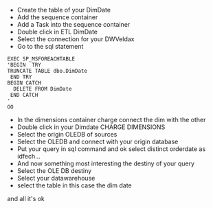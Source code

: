 * Create the table of your DimDate
* Add the sequence container
* Add a Task into the sequence container
* Double click in ETL DimDate
* Select the connection for your DWVeldax
* Go to the sql statement
```
EXEC SP_MSFOREACHTABLE 
'BEGIN  TRY 
TRUNCATE TABLE dbo.DimDate
 END TRY 
BEGIN CATCH 
  DELETE FROM DimDate
 END CATCH
'
GO
```
* In the dimensions container charge connect the dim with the other
* Double click in your Dimdate CHARGE DIMENSIONS
* Select the origin OLEDB of sources
* Select the OLEDB and connect with your origin database
* Put your query in sql command and ok select distinct orderdate as idfech...
* And now something most interesting the destiny of your query
* Select the OLE DB destiny
* Select your datawarehouse
* select the table in this case the dim date


and all it's ok


